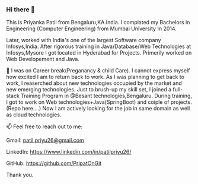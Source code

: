 ### Hi there 👋
This is Priyanka Patil from Bengaluru,KA.India. I complated my Bachelors in Engineering (Computer Engineering) from Mumbai University In 2014.

Later, worked with India's one of the largest Software company Infosys,India. After rigorous training in Java/Database/Web Technologies at Infosys,Mysore I got located in Hyderabad for Projects.
Primerily worked on Web Developement and Java.

🌱 I was on Career break(Preganancy & child Care). I cannot express myself how excited I am to return back to work.
As I was planning to get back to work, I reaserched about new technologies occupied by the market and new emerging technologies.
Just to brush-up my skill set, I joined a full-stack Training Program in @Besant technologies,Bengaluru. During training, I got to work on Web technologies+Java(SpringBoot) and coiple of projects.(Repo here....)
Now I am actively looking for the job in same domain as well as cloud technologies.

📫 Feel free to reach out to me:

Gmail:    patil.priyu26@gmail.com

LinkedIn: https://www.linkedin.com/in/patilpriyu26/

GitHub:   https://github.com/PripatOnGit


Thank you.

